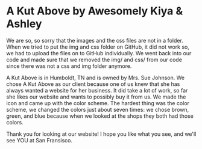 # A Kut Above by Awesomely Kiya & Ashley

We are so, so sorry that the images and the css files are not in a folder. When we tried to put the img and css folder on GitHub, it did not work so, we had to upload the files on to GitHub individually. We went back into our code and made sure that we removed the img/ and css/ from our code since there was not a css and img folder anymore.

A Kut Above is in Humboldt, TN and is owned by Mrs. Sue Johnson. We chose A Kut Above as our client because one of us knew that she has always wanted a website for her business. It did take a lot of work, so far she likes our website and wants to possibly buy it from us. We made the icon and came up with the color scheme. The hardest thing was the color scheme, we changed the colors just about seven times: we chose brown, green, and blue because when we looked at the shops they both had those colors. 


Thank you for looking at our website! 
I hope you like what you see, and we'll see YOU at San Fransisco.
